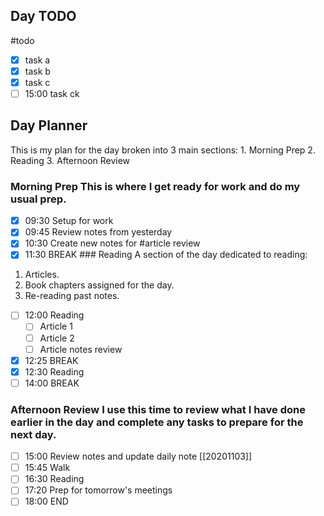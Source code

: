 ## Day TODO
#todo
- [x] task a
- [x] task b
- [x] task c
- [ ] 15:00 task ck

## Day Planner 
This is my plan for the day broken into 3 main sections: 
	1. Morning Prep 
	2. Reading 
	3. Afternoon Review 

### Morning Prep This is where I get ready for work and do my usual prep. 
- [x] 09:30 Setup for work
- [x] 09:45 Review notes from yesterday 
- [x] 10:30 Create new notes for #article review
- [x] 11:30 BREAK ### Reading A section of the day dedicated to reading: 
1. Articles. 
2. Book chapters assigned for the day. 
3. Re-reading past notes. 
- [ ] 12:00 Reading 
	- [ ] Article 1 
	- [ ] Article 2 
	- [ ] Article notes review 
- [x] 12:25 BREAK 
- [x] 12:30 Reading 
- [ ] 14:00 BREAK 
### Afternoon Review I use this time to review what I have done earlier in the day and complete any tasks to prepare for the next day. 
- [ ] 15:00 Review notes and update daily note [[20201103]]
- [ ] 15:45 Walk 
- [ ] 16:30 Reading 
- [ ] 17:20 Prep for tomorrow's meetings 
- [ ] 18:00 END